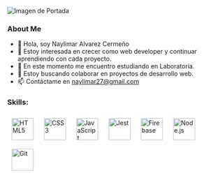 ![Imagen de Portada](https://media.licdn.com/dms/image/D4E16AQGigXQRyYMBYA/profile-displaybackgroundimage-shrink_350_1400/0/1689548894494?e=1698883200&v=beta&t=USlXaaF60Me6cCiWOjPmm4_2qVqM_-qxn4c4q2KSGm0)
### About Me
- 👋 Hola, soy Naylimar Alvarez Cermeño
- 👀 Estoy interesada en crecer como web developer y continuar aprendiendo con cada proyecto.
- 🌱 En este momento me encuentro estudiando en Laboratoria.
- 💞️ Estoy buscando colaborar en proyectos de desarrollo web.
- 📫 Contáctame en naylimar27@gmail.com

<!---
Nayde227/Nayde227 is a ✨ special ✨ repository because its `README.md` (this file) appears on your GitHub profile.
You can click the Preview link to take a look at your changes.
--->
### Skills: 

<div> 
<a href="https://en.wikipedia.org/wiki/HTML5" target="_blank"><img style="margin: 10px" src="https://profilinator.rishav.dev/skills-assets/html5-original-wordmark.svg" alt="HTML5" height="50" /></a> 
<a href="https://www.w3schools.com/css/" target="_blank"><img style="margin: 10px" src="https://profilinator.rishav.dev/skills-assets/css3-original-wordmark.svg" alt="CSS3" height="50" /></a>  
 <a href="https://www.javascript.com/" target="_blank"><img style="margin: 10px" src="https://profilinator.rishav.dev/skills-assets/javascript-original.svg" alt="JavaScript" height="50" /></a>
<a href="https://www.jestjs.io/" target="_blank"><img style="margin: 10px" src="https://profilinator.rishav.dev/skills-assets/jest.svg" alt="Jest" height="50" /></a>  
<a href="https://firebase.google.com/" target="_blank"><img style="margin: 10px" src="https://profilinator.rishav.dev/skills-assets/firebase.png" alt="Firebase" height="50" /></a>
<a href="https://nodejs.org/" target="_blank"><img style="margin: 10px" src="https://profilinator.rishav.dev/skills-assets/nodejs-original-wordmark.svg" alt="Node.js" height="50" /></a> 
<a href="https://github.com/" target="_blank"><img style="margin: 10px" src="https://profilinator.rishav.dev/skills-assets/git-scm-icon.svg" alt="Git" height="50" /></a>
</div>
